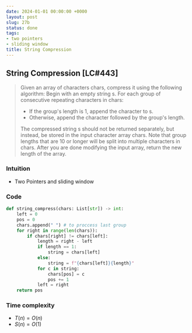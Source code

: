 ```yaml
---
date: 2024-01-01 00:00:00 +0000
layout: post
slug: 27b
status: done
tags:
- two pointers
- sliding window
title: String Compression
---
```


## String Compression [LC#443]
> Given an array of characters chars, compress it using the following algorithm:
> Begin with an empty string s. For each group of consecutive repeating characters in chars:
> - If the group's length is 1, append the character to s.
> - Otherwise, append the character followed by the group's length.
>
> The compressed string s should not be returned separately, but instead, be stored in the input character array chars. Note that group lengths that are 10 or longer will be split into multiple characters in chars. After you are done modifying the input array, return the new length of the array.

### Intuition
- Two Pointers and sliding window

### Code
```python
def string_compress(chars: List[str]) -> int:
    left = 0
    pos = 0
    chars.append(" ") # to proccess last group
    for right in range(len(chars)):
        if chars[right] != chars[left]:
            length = right - left
            if length == 1:
                string = chars[left]
            else:
                string = f"{chars[left]}{length}"
            for c in string:
                chars[pos] = c
                pos += 1
            left = right
    return pos
```
### Time complexity
- $T(n) = O(n)$
- $S(n) = O(1)$